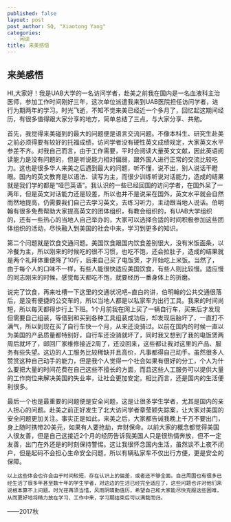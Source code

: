 ```yaml
---
published: false
layout: post
post_author: SQ, "Xiaotong Yang"
categories:
  - 闲谈
title: 来美感悟
---
```


## 来美感悟
HI,大家好！我是UAB大学的一名访问学者，赴美之前我在国内是一名血液科主治医师，参加工作时间刚好三年，这次单位派遣我来到UAB医院担任访问学者，进行为期两年的学习。时光飞逝，不知不觉来美已经近一个多月了，回忆起这期间经历，有很多值得跟大家分享的地方，简单总结了三点，与大家分享、共勉。

首先，我觉得来美碰到的最大的问题便是语言交流问题。不像本科生、研究生赴美之前必须得要有较好的托福成绩，访问学者没有硬性英文成绩规定，大家英文水平参差不齐。对我自己而言，由于工作需要，平时会阅读大量英文文献，因此英语阅读能力是没有问题的，但是听说能力相对偏弱，跟外国人进行正常的交流比较吃力。这也是很多华人来美之后遇到最大的问题，听不懂，说不出，别人说话干瞪眼。国内的英文教育是以语法、读写为主，而很少训练听说对话能力，造成的结果就是我们学的都是“哑巴英语”。我认识的一些已经回国的访问学者，在国外呆了一两年，但是英文对话能力还是较差，所以也并不是说呆在国外，英文水平就会自然而然地提高，仍需要我们自己去学习英文，去练习听力，主动跟当地人说话。伯明翰有很多免费帮助大家提高英文的团体组织，有教会组织的，有UAB大学组织的，还有一些热心的当地人自己举办的，大家可以选择合适的时间积极参加这些团体组织的活动，尽快融入到美国的社会中来，学习到更多的知识。

第二个问题就是饮食交通问题。美国饮食跟国内饮食差别很大，没有米饭面条，以冷餐为主，所以刚来的时候吃的很不习惯，也吃不饱，还会拉肚子，造成的结果就是两个礼拜体重便降了10斤，后来自己买了电饭煲，才开始吃上米饭。当然了，由于每个人的口味不一样，有些人能很快适应美国饮食，有些人则比较慢。适应慢的同志刚来的时候，感觉每天都吃不饱，就要经历一番身体上的折磨。

说完了饮食，再来吐槽一下这里的交通状况吧~直白的讲，伯明翰的公共交通很落后，是没有便捷的公交车的，所以当地人都是以私家车为出行工具。我来的时间尚短，所以每天都得步行上下班。1个月前我在网上买了一辆自行车，买来后才发现但需要自己组装，等借到和买到各种工具组装成功后，却发现后胎坏了，一直打不满气，所以到现在买了自行车快一个月，从来还没骑过。以前在国内的时候一直以为美国的产品质量都特别好，自行车还没骑就坏了，同时我又想到了我的电饭煲两周后就坏了，邮回厂家维修接近2周了，还没回来，这些都让我对这里的产品、服务有些失望。这边的人工服务比较稀缺并且高价，凡事都得自己动手。虽然很多人赞赏这种自己动手的能力，但是我个人觉得一个社会如果有很好的分工，个人为什么要把大量的时间花费在自己这些不擅长的方面，而且这些人工服务可以提供大量的工作岗位来解决美国的失业率，让社会更加安定。相比而言，还是国内的生活便利很多。

最后一个也是最重要的问题便是安全问题，这是让很多学生学者，尤其是国内的亲人担心的问题。赴美之前正好发生了北大访问学者章莹颖失踪案，让大家对美国的安全问题更加关注。事实正是如此，来美之后，大家都告诫我晚上千万不要出门，身上随时携带20美元，如果有人要抢劫，弃财保命。以前大家的概念都觉得美国人很友善，但是自己这接近2个月的经历告诉我美国人只是很热情奔放，但不一定友善，出门在外还是的时刻保持警惕。这让我很怀念国内生活，虽然谈不上夜不闭户，但是起码不会担心生命安全问题，所以有辆私家车不仅出行方便，更是安全的保障。

    以上这些体会也许会由于时间较短，存在认识上的偏差，或者还不够全面。自己周围也有很多已经生活了很多年甚至数十年的学生学者，对这边的生活已经完全适应了，这些问题也许对他们来说根本算不上问题。时光荏苒须当惜，风雨阴晴勤值历，希望自己和大家能尽快克服这些困难，从而更好地将精力放在学习、工作中来，学习期结束后可以满载而归。
    
——2017秋
